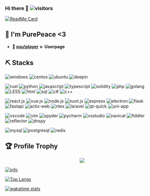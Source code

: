 ### Hi there 👋 ![visitors](https://visitor-badge.glitch.me/badge?page_id=pure-peace.pure-peace)

[![ReadMe Card](https://github-readme-stats.vercel.app/api/pin/?username=pure-peace&repo=peace)](https://github.com/pure-peace/peace)

## 🎉 I'm PurePeace <3
- #### 🍓 [osu!player](https://osu.ppy.sh/users/5084172) <- Userpage



## ⛏️ Stacks
![windows](https://img.shields.io/badge/-windows-orange?style=for-the-badge)
![centos](https://img.shields.io/badge/-centos-orange?style=for-the-badge)
![ubuntu](https://img.shields.io/badge/-ubuntu-orange?style=for-the-badge)
![deepin](https://img.shields.io/badge/-deepin-orange?style=for-the-badge)


![rust](https://img.shields.io/badge/-rust-red?style=for-the-badge)
![python](https://img.shields.io/badge/-python-red?style=for-the-badge)
![javascript](https://img.shields.io/badge/-javascript-red?style=for-the-badge)
![typescript](https://img.shields.io/badge/-typescript-red?style=for-the-badge)
![solidity](https://img.shields.io/badge/-solidity-red?style=for-the-badge)
![php](https://img.shields.io/badge/-php-red?style=for-the-badge)
![golang](https://img.shields.io/badge/-golang-red?style=for-the-badge)
![LESS](https://img.shields.io/badge/-LESS-red?style=for-the-badge)
![html](https://img.shields.io/badge/-html-red?style=for-the-badge)
![sql](https://img.shields.io/badge/-sql-red?style=for-the-badge)
![c#](https://img.shields.io/badge/-c%23-inactive?style=for-the-badge)
![c++](https://img.shields.io/badge/-c%2B%2B-inactive?style=for-the-badge)

![react.js](https://img.shields.io/badge/-react.js-blue?style=for-the-badge)
![vue.js](https://img.shields.io/badge/-vue.js-blue?style=for-the-badge)
![node.js](https://img.shields.io/badge/-node.js-blue?style=for-the-badge)
![nuxt.js](https://img.shields.io/badge/-nuxt.js-blue?style=for-the-badge)
![express](https://img.shields.io/badge/-express-blue?style=for-the-badge)
![electron](https://img.shields.io/badge/-electron-blue?style=for-the-badge)
![flask](https://img.shields.io/badge/-flask-blue?style=for-the-badge)
![fastapi](https://img.shields.io/badge/-fastapi-blue?style=for-the-badge)
![actix-web](https://img.shields.io/badge/-actix%20web-blue?style=for-the-badge)
![ntex](https://img.shields.io/badge/-ntex-blue?style=for-the-badge)
![laravel](https://img.shields.io/badge/-laravel-blue?style=for-the-badge)
![qt-quick](https://img.shields.io/badge/-qt%20quick-inactive?style=for-the-badge)
![uni-app](https://img.shields.io/badge/-uniapp-blue?style=for-the-badge)

![vscode](https://img.shields.io/badge/-vscode-brightgreen?style=for-the-badge)
![vim](https://img.shields.io/badge/-vim-brightgreen?style=for-the-badge)
![spyder](https://img.shields.io/badge/-spyder-brightgreen?style=for-the-badge)
![pycharm](https://img.shields.io/badge/-pycharm-brightgreen?style=for-the-badge)
![vsstudio](https://img.shields.io/badge/-vsstudio-brightgreen?style=for-the-badge)
![navicat](https://img.shields.io/badge/-navicat-brightgreen?style=for-the-badge)
![fiddler](https://img.shields.io/badge/-fiddler-brightgreen?style=for-the-badge)
![reflector](https://img.shields.io/badge/-reflector-brightgreen?style=for-the-badge)
![dnspy](https://img.shields.io/badge/-dnspy-brightgreen?style=for-the-badge)

![mysql](https://img.shields.io/badge/-mysql-blueviolet?style=for-the-badge)
![postgresql](https://img.shields.io/badge/-postgresql-blueviolet?style=for-the-badge)
![redis](https://img.shields.io/badge/-redis-blueviolet?style=for-the-badge)

## 🏆 Profile Trophy

<p align="center">
  <a href="https://github.com/pure-peace">
    <img src="https://github-profile-trophy.vercel.app/?username=pure-peace&row=1&column=7&no-bg=true&margin-w=42"/>
  </a>
</p>

[![info](https://github-readme-stats.vercel.app/api?username=pure-peace&show_icons=true&count_private=true&hide=prs&theme=vue&custom_title=💕%20Github%20Stats&count_private=true)](https://github.com/pure-peace/pure-peace)

[![Top Langs](https://github-readme-stats.vercel.app/api/top-langs/?username=pure-peace&layout=compact&card_width=445&custom_title=😊%20Used%20Languages&langs_count=10)](https://github.com/pure-peace/pure-peace)

[![wakatime stats](https://github-readme-stats.vercel.app/api/wakatime?username=PurePeace&custom_title=⌛%20TIME%20SPENT)](https://github.com/pure-peace/pure-peace)



